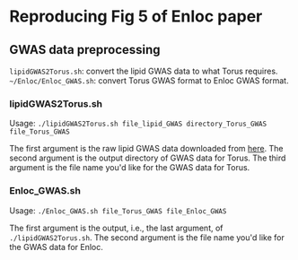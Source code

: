 # Reproducing Fig 5 of Enloc paper

## GWAS data preprocessing

`lipidGWAS2Torus.sh`: convert the lipid GWAS data to what Torus requires.
`~/Enloc/Enloc_GWAS.sh`: convert Torus GWAS format to Enloc GWAS format.

### lipidGWAS2Torus.sh

Usage: `./lipidGWAS2Torus.sh file_lipid_GWAS directory_Torus_GWAS file_Torus_GWAS`

The first argument is the raw lipid GWAS data downloaded from [here](http://csg.sph.umich.edu/willer/public/lipids2010/). The second argument is the output directory of GWAS data for Torus. The third argument is the file name you'd like for the GWAS data for Torus.

### Enloc_GWAS.sh

Usage: `./Enloc_GWAS.sh file_Torus_GWAS file_Enloc_GWAS`

The first argument is the output, i.e., the last argument, of `./lipidGWAS2Torus.sh`. The second argument is the file name you'd like for the GWAS data for Enloc.

